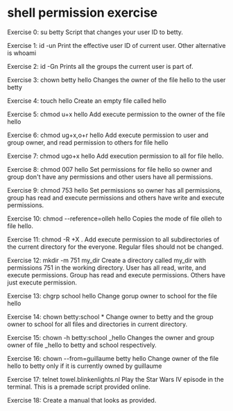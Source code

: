 # shell permission exercise



Exercise 0: su betty Script that changes your user ID to betty.



Exercise 1: id -un Print the effective user ID of current user. Other alternative is whoami



Exercise 2: id -Gn Prints all the groups the current user is part of.



Exercise 3: chown betty hello Changes the owner of the file hello to the user betty



Exercise 4: touch hello Create an empty file called hello



Exercise 5: chmod u+x hello Add execute permission to the owner of the file hello



Exercise 6: chmod ug+x,o+r hello Add execute permission to user and group owner, and read permission to others for file hello



Exercise 7: chmod ugo+x hello Add execution permission to all for file hello.



Exercise 8: chmod 007 hello Set permissions for file hello so owner and group don't have any permissions and other users have all permissions.



Exercise 9: chmod 753 hello Set permissions so owner has all permissions, group has read and execute permissions and others have write and execute permissions.



Exercise 10: chmod --reference=olleh hello Copies the mode of file olleh to file hello.



Exercise 11: chmod -R +X . Add execute permission to all subdirectories of the current directory for the everyone. Regular files should not be changed.



Exercise 12: mkdir -m 751 my_dir Create a directory called my_dir with permissions 751 in the working directory. User has all read, write, and execute permissions. Group has read and execute permissions. Others have just execute permission.



Exercise 13: chgrp school hello Change gorup owner to school for the file hello



Exercise 14: chown betty:school * Change owner to betty and the group owner to school for all files and directories in current directory.



Exercise 15: chown -h betty:school _hello Changes the owner and group owner of file _hello to betty and school respectively.



Exercise 16: chown --from=guillaume betty hello Change owner of the file hello to betty only if it is currently owned by guillaume



Exercise 17: telnet towel.blinkenlights.nl Play the Star Wars IV episode in the terminal. This is a premade script provided online.



Exercise 18: Create a manual that looks as provided.
